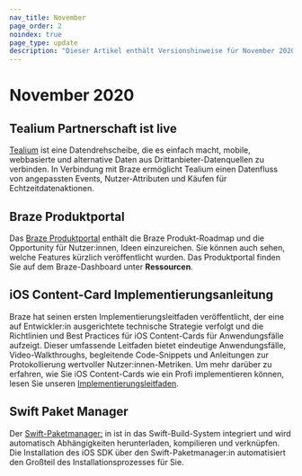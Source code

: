 ```yaml
---
nav_title: November
page_order: 2
noindex: true
page_type: update
description: "Dieser Artikel enthält Versionshinweise für November 2020."
---
```

 
# November 2020

## Tealium Partnerschaft ist live

[Tealium]({{site.baseurl}}/partners/data_and_infrastructure_agility/customer_data_platform/tealium/#about-tealium) ist eine Datendrehscheibe, die es einfach macht, mobile, webbasierte und alternative Daten aus Drittanbieter-Datenquellen zu verbinden. In Verbindung mit Braze ermöglicht Tealium einen Datenfluss von angepassten Events, Nutzer-Attributen und Käufen für Echtzeitdatenaktionen.

## Braze Produktportal

Das [Braze Produktportal]({{site.baseurl}}/user_guide/administrative/access_braze/portal/#product-portal-) enthält die Braze Produkt-Roadmap und die Opportunity für Nutzer:innen, Ideen einzureichen. Sie können auch sehen, welche Features kürzlich veröffentlicht wurden. Das Produktportal finden Sie auf dem Braze-Dashboard unter **Ressourcen**.

## iOS Content-Card Implementierungsanleitung

Braze hat seinen ersten Implementierungsleitfaden veröffentlicht, der eine auf Entwickler:in ausgerichtete technische Strategie verfolgt und die Richtlinien und Best Practices für iOS Content-Cards für Anwendungsfälle aufzeigt. Dieser umfassende Leitfaden bietet eindeutige Anwendungsfälle, Video-Walkthroughs, begleitende Code-Snippets und Anleitungen zur Protokollierung wertvoller Nutzer:innen-Metriken. Um mehr darüber zu erfahren, wie Sie iOS Content-Cards wie ein Profi implementieren können, lesen Sie unseren [Implementierungsleitfaden]({{site.baseurl}}/developer_guide/platforms/legacy_sdks/ios/content_cards/implementation_guide/). 

## Swift Paket Manager

Der [Swift-Paketmanager:]({{site.baseurl}}/developer_guide/sdk_integration/?sdktab=swift#swift_integrating-the-swift-sdk) in ist in das Swift-Build-System integriert und wird automatisch Abhängigkeiten herunterladen, kompilieren und verknüpfen. Die Installation des iOS SDK über den Swift-Paketmanager:in automatisiert den Großteil des Installationsprozesses für Sie.
